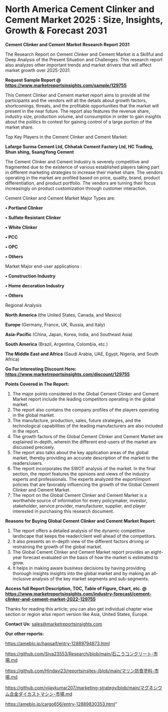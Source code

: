 # North America Cement Clinker and Cement Market 2025 : Size, Insights, Growth & Forecast 2031

<strong>Cement Clinker and Cement Market Research Report 2031</strong>

The Research Report on Cement Clinker and Cement Market is a Skillful and Deep Analysis of the Present Situation and Challenges. This research report also analyzes other important trends and market drivers that will affect market growth over 2025-2031.

<strong>Request Sample Report @ <a href=https://www.marketreportsinsights.com/sample/129755>https://www.marketreportsinsights.com/sample/129755</a></strong>

This Cement Clinker and Cement market report aims to provide all the participants and the vendors will all the details about growth factors, shortcomings, threats, and the profitable opportunities that the market will present in the near future. The report also features the revenue share, industry size, production volume, and consumption in order to gain insights about the politics to contest for gaining control of a large portion of the market share.

Top Key Players in the Cement Clinker and Cement Market:

<strong>Lafarge Surma Cement Ltd, Chhatak Cement Factory Ltd, HC Trading, Shun shing, SsangYong Cement</strong>

The Cement Clinker and Cement Industry is severely competitive and fragmented due to the existence of various established players taking part in different marketing strategies to increase their market share. The vendors operating in the market are profiled based on price, quality, brand, product differentiation, and product portfolio. The vendors are turning their focus increasingly on product customization through customer interaction.

Cement Clinker and Cement Market Major Types are:

<strong>• Portland Clinker

• Sulfate Resistant Clinker

• White Clinker

• PCC

• OPC

• Others</strong>

Market Major end-user applications :

<strong>• Construction Industry

• Home decoration Industry

• Others</strong>

Regional Analysis

</u><strong><b>North America</b></strong> (the United States, Canada, and Mexico)

<strong><b>Europe </b></strong>(Germany, France, UK, Russia, and Italy)

<strong><b>Asia-Pacific</b></strong> (China, Japan, Korea, India, and Southeast Asia)

<strong><b>South America</b></strong> (Brazil, Argentina, Colombia, etc.)

<strong><b>The Middle East and Africa</b></strong> (Saudi Arabia, UAE, Egypt, Nigeria, and South Africa)

<strong>Go For Interesting Discount Here: <a href=https://www.marketreportsinsights.com/discount/129755>https://www.marketreportsinsights.com/discount/129755</a></strong>

<strong>Points Covered in The Report:</strong>
<ol>
  <li>The major points considered in the Global Cement Clinker and Cement Market report include the leading competitors operating in the global market.</li>
  <li>The report also contains the company profiles of the players operating in the global market.</li>
  <li>The manufacture, production, sales, future strategies, and the technological capabilities of the leading manufacturers are also included in the report.</li>
  <li>The growth factors of the Global Cement Clinker and Cement Market are explained in-depth, wherein the different end-users of the market are discussed precisely.</li>
  <li>The report also talks about the key application areas of the global market, thereby providing an accurate description of the market to the readers/users.</li>
  <li>The report incorporates the SWOT analysis of the market. In the final section, the report features the opinions and views of the industry experts and professionals. The experts analyzed the export/import policies that are favorably influencing the growth of the Global Cement Clinker and Cement Market.</li>
  <li>The report on the Global Cement Clinker and Cement Market is a worthwhile source of information for every policymaker, investor, stakeholder, service provider, manufacturer, supplier, and player interested in purchasing this research document.</li>
</ol>
<strong>Reasons for Buying Global Cement Clinker and Cement Market Report:</strong>

<ol>
  <li>The report offers a detailed analysis of the dynamic competitive landscape that keeps the reader/client well ahead of the competitors.</li>
  <li>It also presents an in-depth view of the different factors driving or restraining the growth of the global market.</li>
  <li>The Global Cement Clinker and Cement Market report provides an eight-year forecast evaluated on the basis of how the market is estimated to grow.</li>
  <li>It helps in making aware business decisions by having providing thorough insights insights into the global market and by making an all-inclusive analysis of the key market segments and sub-segments.</li>
</ol>
<strong>Access full Report Description, TOC, Table of Figure, Chart, etc. @ <a href=https://www.marketreportsinsights.com/industry-forecast/cement-clinker-and-cement-market-2022-129755>https://www.marketreportsinsights.com/industry-forecast/cement-clinker-and-cement-market-2022-129755</a></strong>


Thanks for reading this article; you can also get individual chapter wise section or region wise report version like Asia, United States, Europe.

<strong>Contact Us:</strong>
sales@marketreportsinsights.com

<strong>Our other reports:</strong>

<a href=https://ameblo.jp/haqsaif/entry-12889794873.html>https://ameblo.jp/haqsaif/entry-12889794873.html</a>

<a href=https://github.com/Siya23553/Research/blob/main/石こうコンクリート-市場.md>https://github.com/Siya23553/Research/blob/main/石こうコンクリート-市場.md</a>

<a href=https://github.com/Hindavi23/reportsinsites-/blob/main/マリン防食塗料-市場.md>https://github.com/Hindavi23/reportsinsites-/blob/main/マリン防食塗料-市場.md</a>

<a href=https://github.com/vijaykumar207/marketing-strategy/blob/main/マグネシウム合金ダイカストマシン-市場.md>https://github.com/vijaykumar207/marketing-strategy/blob/main/マグネシウム合金ダイカストマシン-市場.md</a>

<a href=https://ameblo.jp/cargo656/entry-12889830353.html>https://ameblo.jp/cargo656/entry-12889830353.html</a>"
